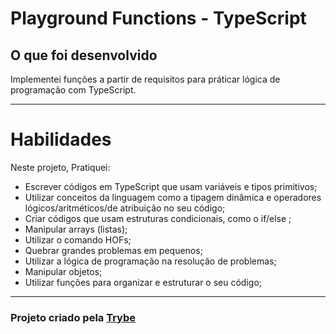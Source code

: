 # Playground Functions - TypeScript

## O que foi desenvolvido

Implementei funções a partir de requisitos para práticar lógica de programação com TypeScript.

---

# Habilidades

Neste projeto, Pratiquei:

* Escrever códigos em TypeScript que usam variáveis e tipos primitivos;
* Utilizar conceitos da linguagem como a tipagem dinâmica e operadores lógicos/aritméticos/de atribuição no seu código;
* Criar códigos que usam estruturas condicionais, como o if/else ;
* Manipular arrays (listas);
* Utilizar o comando HOFs;
* Quebrar grandes problemas em pequenos;
* Utilizar a lógica de programação na resolução de problemas;
* Manipular objetos;
* Utilizar funções para organizar e estruturar o seu código;

---

<h3>Projeto criado pela <a href="https://www.betrybe.com/">Trybe</a></h3>

